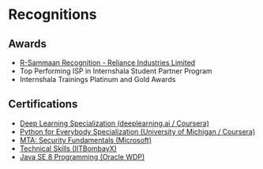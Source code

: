 # Recognitions

## Awards

- [R-Sammaan Recognition - Reliance Industries Limited](https://drive.google.com/file/d/15BKSp-8kY8mAVJk56s6cY-ZeWOYwkHn1/view?usp=sharing)
- Top Performing ISP in Internshala Student Partner Program
- Internshala Trainings Platinum and Gold Awards

## Certifications
- [Deep Learning Specialization (deeplearning.ai / Coursera)](https://coursera.org/share/6f4d3695c12c4e7f126491861638e62f)
- [Python for Everybody Specialization (University of Michigan / Coursera)](https://coursera.org/share/1c8596f421701f161aeae35a8bacaac0)
- [MTA: Security Fundamentals (Microsoft)](https://www.youracclaim.com/badges/70feedcc-cc37-4ffa-bcc9-966a8226c19b)
- [Technical Skills (IITBombayX)](https://drive.google.com/file/d/1_Ejdh5um1mJSLbe6kpGiF8w85BsEI49q/view?usp=sharing)
- [Java SE 8 Programming (Oracle WDP)](https://drive.google.com/file/d/0B7e_NeWbyOU5dXBXNVEyOVMxN1U/view?usp=sharing)
